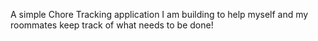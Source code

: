 A simple Chore Tracking application I am building to help myself and my roommates keep track of what needs to be done!
